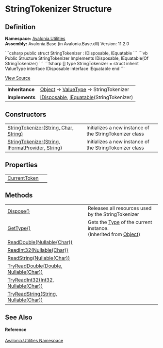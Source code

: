 # StringTokenizer Structure




## Definition
**Namespace:** <a href="N_Avalonia_Utilities">Avalonia.Utilities</a>  
**Assembly:** Avalonia.Base (in Avalonia.Base.dll) Version: 11.2.0

<Tabs groupId="api-code-preview">
<TabItem value="csharp" label="C#">
```csharp
public struct StringTokenizer : IDisposable, 
	IEquatable<StringTokenizer>
```
</TabItem>
<TabItem value="vb" label="VB">
```vb
Public Structure StringTokenizer
	Implements IDisposable, IEquatable(Of StringTokenizer)
```
</TabItem>
<TabItem value="fsharp" label="F#">
```fsharp
[<SealedAttribute>]
type StringTokenizer = 
    struct
        inherit ValueType
        interface IDisposable
        interface IEquatable<StringTokenizer>
    end
```
</TabItem>
</Tabs>



<a href="https://github.com/AvaloniaUI/Avalonia/tree/master/src/Avalonia.Base/Utilities/StringTokenizer.cs" title="View the source code">View Source</a>

<table>
<tr><td><strong>Inheritance</strong></td><td><a href="https://learn.microsoft.com/dotnet/api/system.object" target="_blank" rel="noopener noreferrer">Object</a>  →  <a href="https://learn.microsoft.com/dotnet/api/system.valuetype" target="_blank" rel="noopener noreferrer">ValueType</a>  →  StringTokenizer</td></tr>
<tr><td><strong>Implements</strong></td><td><a href="https://learn.microsoft.com/dotnet/api/system.idisposable" target="_blank" rel="noopener noreferrer">IDisposable</a>, <a href="https://learn.microsoft.com/dotnet/api/system.iequatable-1" target="_blank" rel="noopener noreferrer">IEquatable</a>(StringTokenizer)</td></tr>
</table>



## Constructors
<table>
<tr>
<td><a href="M_Avalonia_Utilities_StringTokenizer__ctor">StringTokenizer(String, Char, String)</a></td>
<td>Initializes a new instance of the StringTokenizer class</td>
</tr>
<tr>
<td><a href="M_Avalonia_Utilities_StringTokenizer__ctor_1">StringTokenizer(String, IFormatProvider, String)</a></td>
<td>Initializes a new instance of the StringTokenizer class</td>
</tr>
</table>

## Properties
<table>
<tr>
<td><a href="P_Avalonia_Utilities_StringTokenizer_CurrentToken">CurrentToken</a></td>
<td> </td>
</tr>
</table>

## Methods
<table>
<tr>
<td><a href="M_Avalonia_Utilities_StringTokenizer_Dispose">Dispose()</a></td>
<td>Releases all resources used by the StringTokenizer</td>
</tr>
<tr>
<td><a href="https://learn.microsoft.com/dotnet/api/system.object.gettype" target="_blank" rel="noopener noreferrer">GetType()</a></td>
<td>Gets the <a href="https://learn.microsoft.com/dotnet/api/system.type" target="_blank" rel="noopener noreferrer">Type</a> of the current instance.<br />(Inherited from <a href="https://learn.microsoft.com/dotnet/api/system.object" target="_blank" rel="noopener noreferrer">Object</a>)</td>
</tr>
<tr>
<td><a href="M_Avalonia_Utilities_StringTokenizer_ReadDouble">ReadDouble(Nullable(Char))</a></td>
<td> </td>
</tr>
<tr>
<td><a href="M_Avalonia_Utilities_StringTokenizer_ReadInt32">ReadInt32(Nullable(Char))</a></td>
<td> </td>
</tr>
<tr>
<td><a href="M_Avalonia_Utilities_StringTokenizer_ReadString">ReadString(Nullable(Char))</a></td>
<td> </td>
</tr>
<tr>
<td><a href="M_Avalonia_Utilities_StringTokenizer_TryReadDouble">TryReadDouble(Double, Nullable(Char))</a></td>
<td> </td>
</tr>
<tr>
<td><a href="M_Avalonia_Utilities_StringTokenizer_TryReadInt32">TryReadInt32(Int32, Nullable(Char))</a></td>
<td> </td>
</tr>
<tr>
<td><a href="M_Avalonia_Utilities_StringTokenizer_TryReadString">TryReadString(String, Nullable(Char))</a></td>
<td> </td>
</tr>
</table>

## See Also


#### Reference
<a href="N_Avalonia_Utilities">Avalonia.Utilities Namespace</a>  

